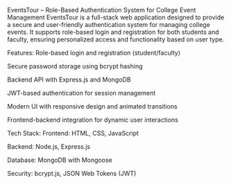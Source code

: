 EventsTour – Role-Based Authentication System for College Event Management EventsTour is a full-stack web application designed to provide a secure and user-friendly authentication system for managing college events. It supports role-based login and registration for both students and faculty, ensuring personalized access and functionality based on user type.

Features: Role-based login and registration (student/faculty)

Secure password storage using bcrypt hashing

Backend API with Express.js and MongoDB

JWT-based authentication for session management

Modern UI with responsive design and animated transitions

Frontend-backend integration for dynamic user interactions

Tech Stack: Frontend: HTML, CSS, JavaScript

Backend: Node.js, Express.js

Database: MongoDB with Mongoose

Security: bcrypt.js, JSON Web Tokens (JWT)
